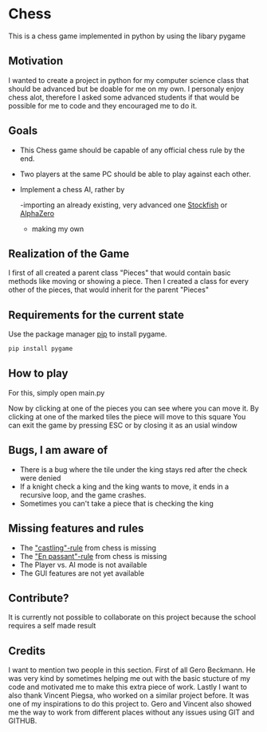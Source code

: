 # Chess
This is a chess game implemented in python by using the libary pygame

## Motivation
I wanted to create a project in python for my computer science class that should be advanced but be doable for me on my own. I personaly enjoy chess alot, therefore I asked some advanced students if that would be possible for me to code and they encouraged me to do it.

## Goals
- This Chess game should be capable of any official chess rule by the end.
- Two players at the same PC should be able to play against each other.
- Implement a chess AI, rather by

    -importing an already existing, very advanced one [Stockfish](https://stockfishchess.org/) or [AlphaZero](https://deepmind.com/blog/article/alphazero-shedding-new-light-grand-games-chess-shogi-and-go)
    - making my own

## Realization of the Game
I first of all created a parent class "Pieces" that would contain basic methods like moving or showing a piece.
Then I created a class for every other of the pieces, that would inherit for the parent "Pieces"

## Requirements for the current state
Use the package manager [pip](https://www.liquidweb.com/kb/install-pip-windows/) to install pygame.

```bash
pip install pygame
```

## How to play
For this, simply open main.py

Now by clicking at one of the pieces you can see where you can move it. By clicking at one of the marked tiles the piece will move to this square
You can exit the game by pressing ESC or by closing it as an usial window

## Bugs, I am aware of
- There is a bug where the tile under the king stays red after the check were denied
- If a knight check a king and the king wants to move, it ends in a recursive loop, and the game crashes.
- Sometimes you can't take a piece that is checking the king

## Missing features and rules
- The ["castling"-rule](https://en.wikipedia.org/wiki/Castling) from chess is missing
- The ["En passant"-rule](https://en.wikipedia.org/wiki/En_passant) from chess is missing
- The Player vs. AI mode is not available 
- The GUI features are not yet available

## Contribute?
It is currently not possible to collaborate on this project because the school requires a self made result

## Credits
I want to mention two people in this section. First of all Gero Beckmann. He was very kind by sometimes helping me out with the basic stucture of my code and motivated me to make this extra piece of work.
Lastly I want to also thank Vincent Piegsa, who worked on a similar project before. It was one of my inspirations to do this project to.
Gero and Vincent also showed me the way to work from different places without any issues using GIT and GITHUB. 
